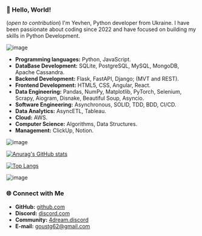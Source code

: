 ### 👋 Hello, World!
(*open to contribution*)
I'm Yevhen, Python developer from Ukraine. I have been passionate about coding since 2022 and have focused on building my skills in Python Development.

![image](https://github.com/user-attachments/assets/5eabbba2-b09e-4681-834d-234b5511654c)

- **Programming languages:** Python, JavaScript.
- **DataBase Development:** SQLite, PostgreSQL, MySQL, MongoDB, Apache Cassandra.
- **Backend Development:** Flask, FastAPI, Django; (MVT and REST).
- **Frontend Development:** HTML5, CSS, Angular, React.
- **Data Engineering:** Pandas, NumPy, Matplotlib, PyTorch, Selenium, Scrapy, Aiogram, Disnake, Beautiful Soup, Asyncio.
- **Software Engineering:** Asynchronous, SOLID, TDD, BDD, CI/CD.
- **Data Analytics:** AsyncETL, Tableau.
- **Cloud:** AWS.
- **Computer Science:** Algorithms, Data Structures.
- **Management:** ClickUp, Notion.

![image](https://github.com/user-attachments/assets/7fd1aede-ae2a-4218-ae35-9b843ac6098b)


[![Anurag's GitHub stats](https://github-readme-stats.vercel.app/api?username=4Dream-UA&theme=dark)](https://github.com/anuraghazra/github-readme-stats)

[![Top Langs](https://github-readme-stats.vercel.app/api/top-langs/?username=4Dream-UA&theme=dark)](https://github.com/anuraghazra/github-readme-stats)

![image](https://github.com/user-attachments/assets/143c333e-40ac-4bea-9468-52357149372c)

### 🌐 Connect with Me

- **GitHub:** [github.com](https://github.com/4Dream-UA)
- **Discord:** [discord.com](https://discord.com/users/970993563460587560)
- **Community:** [4dream.discord](https://discord.gg/6MbYCn2MpH)
- **E-mail:** goustg62@gmail.com
